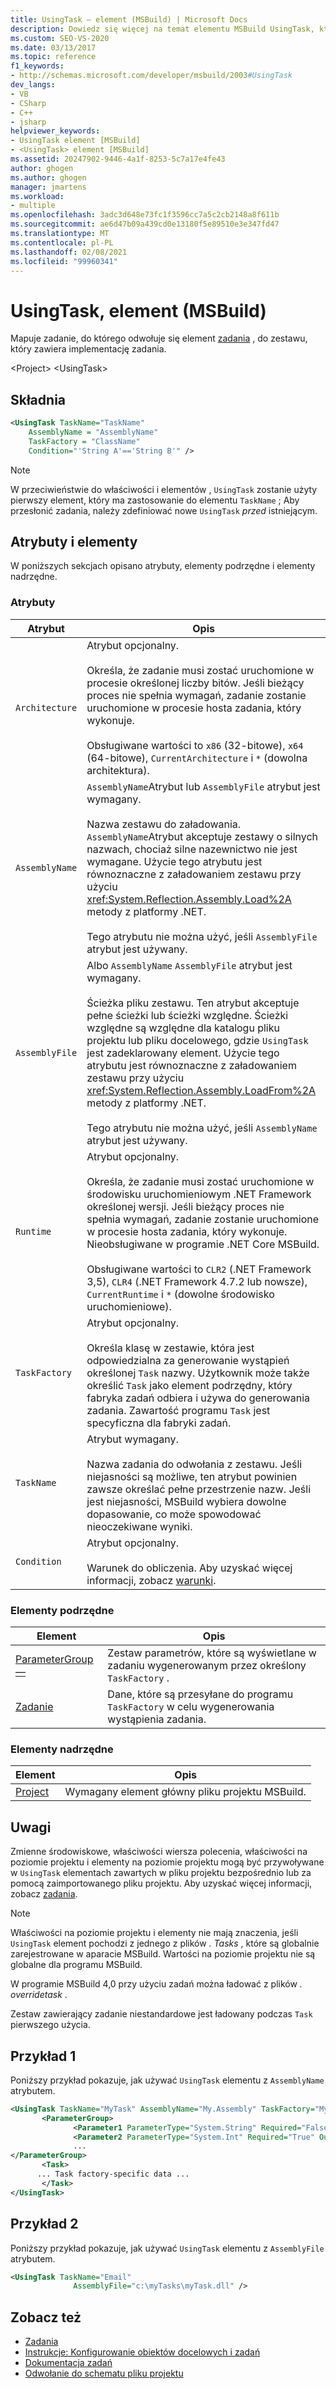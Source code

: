 ```yaml
---
title: UsingTask — element (MSBuild) | Microsoft Docs
description: Dowiedz się więcej na temat elementu MSBuild UsingTask, który mapuje zadanie, do którego odwołuje się element Task, do zestawu, który zawiera implementację zadania.
ms.custom: SEO-VS-2020
ms.date: 03/13/2017
ms.topic: reference
f1_keywords:
- http://schemas.microsoft.com/developer/msbuild/2003#UsingTask
dev_langs:
- VB
- CSharp
- C++
- jsharp
helpviewer_keywords:
- UsingTask element [MSBuild]
- <UsingTask> element [MSBuild]
ms.assetid: 20247902-9446-4a1f-8253-5c7a17e4fe43
author: ghogen
ms.author: ghogen
manager: jmartens
ms.workload:
- multiple
ms.openlocfilehash: 3adc3d648e73fc1f3596cc7a5c2cb2148a8f611b
ms.sourcegitcommit: ae6d47b09a439cd0e13180f5e89510e3e347fd47
ms.translationtype: MT
ms.contentlocale: pl-PL
ms.lasthandoff: 02/08/2021
ms.locfileid: "99960341"
---
```

# <a name="usingtask-element-msbuild"></a>UsingTask, element (MSBuild)

Mapuje zadanie, do którego odwołuje się element [zadania](../msbuild/task-element-msbuild.md) , do zestawu, który zawiera implementację zadania.

 \<Project> \<UsingTask>

## <a name="syntax"></a>Składnia

```xml
<UsingTask TaskName="TaskName"
    AssemblyName = "AssemblyName"
    TaskFactory = "ClassName"
    Condition="'String A'=='String B'" />
```

> [!NOTE]
> W przeciwieństwie do właściwości i elementów  , `UsingTask` zostanie użyty pierwszy element, który ma zastosowanie do elementu `TaskName` ; Aby przesłonić zadania, należy zdefiniować nowe `UsingTask` *przed* istniejącym.

## <a name="attributes-and-elements"></a>Atrybuty i elementy

 W poniższych sekcjach opisano atrybuty, elementy podrzędne i elementy nadrzędne.

### <a name="attributes"></a>Atrybuty

|Atrybut|Opis|
|---------------|-----------------|
|`Architecture`|Atrybut opcjonalny.<br /><br /> Określa, że zadanie musi zostać uruchomione w procesie określonej liczby bitów. Jeśli bieżący proces nie spełnia wymagań, zadanie zostanie uruchomione w procesie hosta zadania, który wykonuje.<br /><br /> Obsługiwane wartości to `x86` (32-bitowe), `x64` (64-bitowe), `CurrentArchitecture` i `*` (dowolna architektura).|  
|`AssemblyName`|`AssemblyName`Atrybut lub `AssemblyFile` atrybut jest wymagany.<br /><br /> Nazwa zestawu do załadowania. `AssemblyName`Atrybut akceptuje zestawy o silnych nazwach, chociaż silne nazewnictwo nie jest wymagane. Użycie tego atrybutu jest równoznaczne z załadowaniem zestawu przy użyciu <xref:System.Reflection.Assembly.Load%2A> metody z platformy .NET.<br /><br /> Tego atrybutu nie można użyć, jeśli `AssemblyFile` atrybut jest używany.|
|`AssemblyFile`|Albo `AssemblyName` `AssemblyFile` atrybut jest wymagany.<br /><br /> Ścieżka pliku zestawu. Ten atrybut akceptuje pełne ścieżki lub ścieżki względne. Ścieżki względne są względne dla katalogu pliku projektu lub pliku docelowego, gdzie `UsingTask` jest zadeklarowany element. Użycie tego atrybutu jest równoznaczne z załadowaniem zestawu przy użyciu <xref:System.Reflection.Assembly.LoadFrom%2A> metody z platformy .NET.<br /><br /> Tego atrybutu nie można użyć, jeśli `AssemblyName` atrybut jest używany.|
|`Runtime`|Atrybut opcjonalny.<br /><br /> Określa, że zadanie musi zostać uruchomione w środowisku uruchomieniowym .NET Framework określonej wersji. Jeśli bieżący proces nie spełnia wymagań, zadanie zostanie uruchomione w procesie hosta zadania, który wykonuje. Nieobsługiwane w programie .NET Core MSBuild.<br /><br /> Obsługiwane wartości to `CLR2` (.NET Framework 3,5), `CLR4` (.NET Framework 4.7.2 lub nowsze), `CurrentRuntime` i `*` (dowolne środowisko uruchomieniowe).|  
|`TaskFactory`|Atrybut opcjonalny.<br /><br /> Określa klasę w zestawie, która jest odpowiedzialna za generowanie wystąpień określonej `Task` nazwy.  Użytkownik może także określić `Task` jako element podrzędny, który fabryka zadań odbiera i używa do generowania zadania. Zawartość programu `Task` jest specyficzna dla fabryki zadań.|
|`TaskName`|Atrybut wymagany.<br /><br /> Nazwa zadania do odwołania z zestawu. Jeśli niejasności są możliwe, ten atrybut powinien zawsze określać pełne przestrzenie nazw. Jeśli jest niejasności, MSBuild wybiera dowolne dopasowanie, co może spowodować nieoczekiwane wyniki.|
|`Condition`|Atrybut opcjonalny.<br /><br /> Warunek do obliczenia. Aby uzyskać więcej informacji, zobacz [warunki](../msbuild/msbuild-conditions.md).|

### <a name="child-elements"></a>Elementy podrzędne

|Element|Opis|
|-------------|-----------------|
|[ParameterGroup —](../msbuild/parametergroup-element.md)|Zestaw parametrów, które są wyświetlane w zadaniu wygenerowanym przez określony `TaskFactory` .|
|[Zadanie](../msbuild/task-element-msbuild.md)|Dane, które są przesyłane do programu `TaskFactory` w celu wygenerowania wystąpienia zadania.|

### <a name="parent-elements"></a>Elementy nadrzędne

| Element | Opis |
| - | - |
| [Project](../msbuild/project-element-msbuild.md) | Wymagany element główny pliku projektu MSBuild. |

## <a name="remarks"></a>Uwagi

 Zmienne środowiskowe, właściwości wiersza polecenia, właściwości na poziomie projektu i elementy na poziomie projektu mogą być przywoływane w `UsingTask` elementach zawartych w pliku projektu bezpośrednio lub za pomocą zaimportowanego pliku projektu. Aby uzyskać więcej informacji, zobacz [zadania](../msbuild/msbuild-tasks.md).

> [!NOTE]
> Właściwości na poziomie projektu i elementy nie mają znaczenia, jeśli `UsingTask` element pochodzi z jednego z plików *. Tasks* , które są globalnie zarejestrowane w aparacie MSBuild. Wartości na poziomie projektu nie są globalne dla programu MSBuild.

 W programie MSBuild 4,0 przy użyciu zadań można ładować z plików *. overridetask* .

Zestaw zawierający zadanie niestandardowe jest ładowany podczas `Task` pierwszego użycia.

## <a name="example-1"></a>Przykład 1

 Poniższy przykład pokazuje, jak używać `UsingTask` elementu z `AssemblyName` atrybutem.

```xml
<UsingTask TaskName="MyTask" AssemblyName="My.Assembly" TaskFactory="MyTaskFactory">
       <ParameterGroup>
              <Parameter1 ParameterType="System.String" Required="False" Output="False"/>
              <Parameter2 ParameterType="System.Int" Required="True" Output="False"/>
              ...
</ParameterGroup>
       <Task>
      ... Task factory-specific data ...
       </Task>
</UsingTask>
```

## <a name="example-2"></a>Przykład 2

 Poniższy przykład pokazuje, jak używać `UsingTask` elementu z `AssemblyFile` atrybutem.

```xml
<UsingTask TaskName="Email"
              AssemblyFile="c:\myTasks\myTask.dll" />
```

## <a name="see-also"></a>Zobacz też

- [Zadania](../msbuild/msbuild-tasks.md)
- [Instrukcje: Konfigurowanie obiektów docelowych i zadań](../msbuild/how-to-configure-targets-and-tasks.md)   
- [Dokumentacja zadań](../msbuild/msbuild-task-reference.md)
- [Odwołanie do schematu pliku projektu](../msbuild/msbuild-project-file-schema-reference.md)
